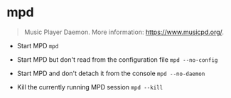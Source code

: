 # mpd
> Music Player Daemon.
> More information: <https://www.musicpd.org/>.

- Start MPD
`mpd`

- Start MPD but don't read from the configuration file
`mpd --no-config`

- Start MPD and don't detach it from the console
`mpd --no-daemon`

- Kill the currently running MPD session
`mpd --kill`
